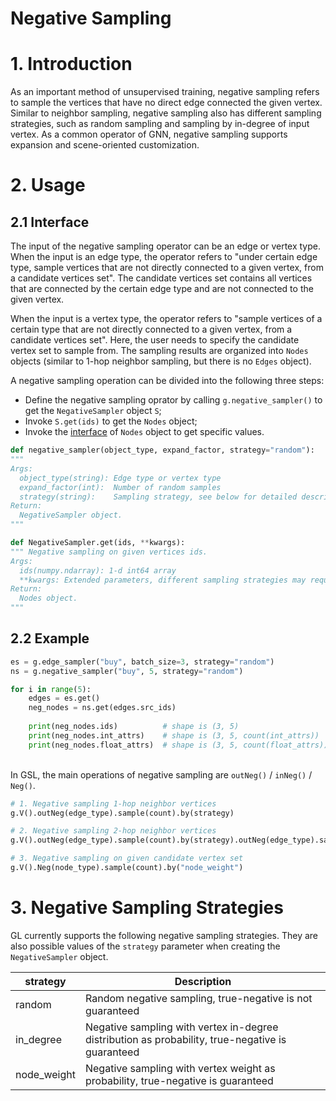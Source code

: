 # Negative Sampling

<a name="znmkl"></a>
# 1. Introduction
As an important method of unsupervised training, negative sampling refers to sample the vertices that have no direct edge connected the given vertex. Similar to neighbor sampling, negative sampling also has different sampling strategies, such as random sampling and sampling by in-degree of input vertex. As a common operator of GNN, negative sampling supports expansion and scene-oriented customization.

<a name="6WYEX"></a>
# 2. Usage
<a name="keU3J"></a>
## 2.1 Interface
The input of the negative sampling operator can be an edge or vertex type. When the input is an edge type, the operator refers to "under certain edge type, sample vertices that are not directly connected to a given vertex, from a candidate vertices set". The candidate vertices set contains all vertices that are connected by the certain edge type and are not connected to the given vertex.

When the input is a vertex type, the operator refers to "sample vertices of a certain type that are not directly connected to a given vertex, from a candidate vertices set". Here, the user needs to specify the candidate vertex set to sample from. The sampling results are organized into `Nodes` objects (similar to 1-hop neighbor sampling, but there is no `Edges` object). 

A negative sampling operation can be divided into the following three steps:
- Define the negative sampling oprator by calling `g.negative_sampler()` to get the `NegativeSampler` object `S`;
- Invoke `S.get(ids)` to get the `Nodes` object;
- Invoke the [interface](graph_query_cn.md#FPU74) of `Nodes` object to get specific values.


```python
def negative_sampler(object_type, expand_factor, strategy="random"):
"""
Args:
  object_type(string): Edge type or vertex type
  expand_factor(int):  Number of random samples
  strategy(string):    Sampling strategy, see below for detailed description.
Return:
  NegativeSampler object.
"""
```
```python
def NegativeSampler.get(ids, **kwargs):
""" Negative sampling on given vertices ids.
Args:
  ids(numpy.ndarray): 1-d int64 array
  **kwargs: Extended parameters, different sampling strategies may require different parameters
Return:
  Nodes object.
"""
```

<a name="B3CYq"></a>
## 2.2 Example
```python
es = g.edge_sampler("buy", batch_size=3, strategy="random")
ns = g.negative_sampler("buy", 5, strategy="random")

for i in range(5):
    edges = es.get()
    neg_nodes = ns.get(edges.src_ids)
    
    print(neg_nodes.ids)          # shape is (3, 5)
    print(neg_nodes.int_attrs)    # shape is (3, 5, count(int_attrs))
    print(neg_nodes.float_attrs)  # shape is (3, 5, count(float_attrs))
```

<br />In GSL, the main operations of negative sampling are `outNeg()` / `inNeg()` / `Neg()`.

```python
# 1. Negative sampling 1-hop neighbor vertices
g.V().outNeg(edge_type).sample(count).by(strategy)

# 2. Negative sampling 2-hop neighbor vertices
g.V().outNeg(edge_type).sample(count).by(strategy).outNeg(edge_type).sample(count).by(strategy)

# 3. Negative sampling on given candidate vertex set
g.V().Neg(node_type).sample(count).by("node_weight")
```

<a name="ePTLM"></a>
# 3. Negative Sampling Strategies
GL currently supports the following negative sampling strategies. They are also possible values of the `strategy` parameter when creating the `NegativeSampler` object.

| **strategy** | **Description** |
| --- | --- |
| random | Random negative sampling, true-negative is not guaranteed |
| in_degree | Negative sampling with vertex in-degree distribution as probability, true-negative is guaranteed |
| node_weight | Negative sampling with vertex weight as probability, true-negative is guaranteed|
